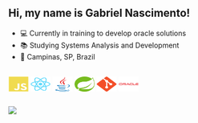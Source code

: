 ## Hi, my name is Gabriel Nascimento!

- 💻 Currently in training to develop oracle solutions
- 📚 Studying Systems Analysis and Development
- 📌 Campinas, SP, Brazil
  
<div style="display: inline_block"><br>
  <img align="center" alt="Gabriel-Js" height="30" width="40" src="https://raw.githubusercontent.com/devicons/devicon/master/icons/javascript/javascript-plain.svg">
  <img align="center" alt="Gabriel-React" height="30" width="40" src="https://raw.githubusercontent.com/devicons/devicon/master/icons/react/react-original.svg">
  
  <!--img align="center" alt="Gabriel-next" height="30" width="40" src="https://raw.githubusercontent.com/devicons/devicon/master/icons/nextjs/nextjs-original.svg"-->

  <img align="center" alt="Gabriel-Java" height="30" width="40" src="https://raw.githubusercontent.com/devicons/devicon/master/icons/java/java-original.svg">
   <img align="center" alt="Gabriel-spring" height="30" width="40" src="https://raw.githubusercontent.com/devicons/devicon/master/icons/spring/spring-original.svg">
  
  
   <!--img align="center" alt="Gabriel-quarkus" height="30" width="40" src="https://design.jboss.org/quarkus/logo/final/PNG/quarkus_icon_rgb_1024px_default.png"-->
  
  
  <img align="center" alt="Gabriel-Git" height="30" width="40" src="https://raw.githubusercontent.com/devicons/devicon/master/icons/git/git-original.svg">
  <img align="center" alt="Gabriel-oracle" height="30" width="40" src="https://raw.githubusercontent.com/devicons/devicon/master/icons/oracle/oracle-original.svg">
  
 <!--img align="center" alt="Gabriel-oracle" height="30" width="40" src="https://pbs.twimg.com/profile_images/1534280369159213070/cuTT4bFz_400x400.png"-->
  
</div>
  
##
  
<div>
  <a href="https://www.linkedin.com/in/gabriel-nascimento-a620a8242/" target="_blank"><img src="https://img.shields.io/badge/-LinkedIn-%230077B5?style=for-the-badge&logo=linkedin&logoColor=white" target="_blank"></a>
</div>
